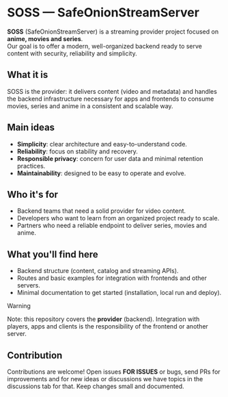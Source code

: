 # SOSS — SafeOnionStreamServer

**SOSS** (SafeOnionStreamServer) is a streaming provider project focused on **anime, movies and series**.  
Our goal is to offer a modern, well-organized backend ready to serve content with security, reliability and simplicity.

## What it is
SOSS is the provider: it delivers content (video and metadata) and handles the backend infrastructure necessary for apps and frontends to consume movies, series and anime in a consistent and scalable way.

## Main ideas
- **Simplicity**: clear architecture and easy-to-understand code.  
- **Reliability**: focus on stability and recovery.  
- **Responsible privacy**: concern for user data and minimal retention practices.  
- **Maintainability**: designed to be easy to operate and evolve.

## Who it's for
- Backend teams that need a solid provider for video content.  
- Developers who want to learn from an organized project ready to scale.  
- Partners who need a reliable endpoint to deliver series, movies and anime.

## What you'll find here
- Backend structure (content, catalog and streaming APIs).  
- Routes and basic examples for integration with frontends and other servers.  
- Minimal documentation to get started (installation, local run and deploy).

> [!WARNING]
> Note: this repository covers the **provider** (backend). Integration with players, apps and clients is the responsibility of the frontend or another server.

## Contribution
Contributions are welcome! Open issues **FOR ISSUES** or bugs, send PRs for improvements and for new ideas or discussions we have topics in the discussions tab for that. Keep changes small and documented.
